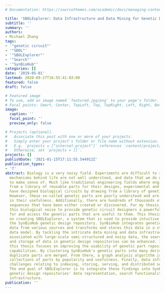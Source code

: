 ```yaml
---
# Documentation: https://sourcethemes.com/academic/docs/managing-content/

title: 'SBOLExplorer: Data Infrastructure and Data Mining for Genetic Design Repositories'
subtitle: ''
summary: ''
authors:
- Michael Zhang
tags:
- '"genetic circuit"'
- '"SBOL"'
- '"SBOLExplorer"'
- '"Search"'
- '"SynBioHub"'
categories: []
date: '2019-05-01'
lastmod: 2020-09-27T16:55:41-03:00
featured: false
draft: false

# Featured image
# To use, add an image named `featured.jpg/png` to your page's folder.
# Focal points: Smart, Center, TopLeft, Top, TopRight, Left, Right, BottomLeft, Bottom, BottomRight.
image:
  caption: ''
  focal_point: ''
  preview_only: false

# Projects (optional).
#   Associate this post with one or more of your projects.
#   Simply enter your project's folder or file name without extension.
#   E.g. `projects = ["internal-project"]` references `content/project/deep-learning/index.md`.
#   Otherwise, set `projects = []`.
projects: []
publishDate: '2021-01-15T17:11:55.544912Z'
publication_types:
- '7'
abstract: Biology is a very noisy field. Experiments are difficult to reproduce, the
  mechanisms behind life are not well understood, and data that we do obtain is difficult
  to make sense of. Much like traditional engineering fields where engineers draw
  from a library of reusable parts for their designs, experimental and synthetic biologists
  have designed biological circuits by drawing from a library of genetic constructs.
  However, these so-called genetic parts are poorly understood and are therefore limited
  in their usefulness. Additionally, there are hundreds of thousands of parts and
  sequences that have been either created or discovered. For my thesis, I filter through
  this biological noise to provide genetic circuit designers a powerful way to search
  for and access the genetic parts that are useful to them. This thesis is focused
  on creating SBOLExplorer, a system that is used to provide intuitive search within
  the SynBioHub genetic design repository. SynBioHub integrates genetic construct
  data from various sources and transforms and stores this data in a standardized
  data model. By tackling the intricate data mining and data infrastructure problems
  associated with large-scale semi-structured and noisy data, the search, transformation,
  and storage of data in genetic design repositories can be enhanced. In particular,
  this thesis focuses on improving the usability of genetic part repositories' search
  capabilities. By clustering SynBioHub's genetic parts into many derived collections,
  duplicate parts are merged. From there, a graph analysis algorithm is used to rank
  collections of parts by popularity and usefulness. Finally, data infrastructure
  challenges relating to indexing, storing, serving, and distributed search are solved.
  The end goal of SBOLExplorer is to integrate these findings into SynBioHub and other
  genetic design repositories' data representation, search functionality, and data
  infrastructure.
publication: ''
---
```

